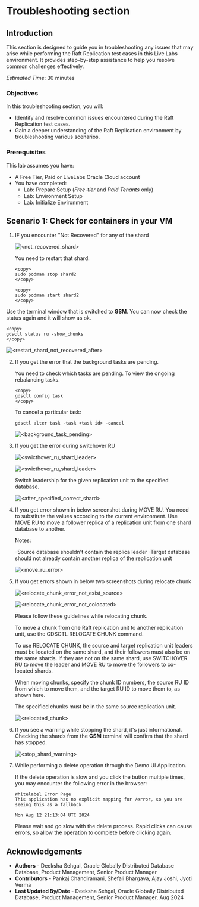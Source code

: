 # Troubleshooting section

## Introduction   
This section is designed to guide you in troubleshooting any issues that may arise while performing the Raft Replication test cases in this Live Labs environment. It provides step-by-step assistance to help you resolve common challenges effectively.

*Estimated Time*:  30 minutes


### Objectives
In this troubleshooting section, you will:
* Identify and resolve common issues encountered during the Raft Replication test cases.
* Gain a deeper understanding of the Raft Replication environment by troubleshooting various scenarios.

### Prerequisites
This lab assumes you have:
- A Free Tier, Paid or LiveLabs Oracle Cloud account
- You have completed:
    - Lab: Prepare Setup (*Free-tier* and *Paid Tenants* only)
    - Lab: Environment Setup
    - Lab: Initialize Environment

## Scenario 1: Check for containers in your VM

1. IF you encounter "Not Recovered" for any of the shard

    ![<not_recovered_shard>](./images/not-recovered-shard.png " ")

   You need to restart that shard.

   ```
   <copy>
   sudo podman stop shard2
   </copy>
   ```

   ```
   <copy>
   sudo podman start shard2
   </copy>
   ```

 Use the terminal window that is switched to **GSM**. You can now check the status again and it will show as ok.

   ```
   <copy>
   gdsctl status ru -show_chunks
   </copy>
   ```

   ![<restart_shard_not_recovered_after>](./images/restart-shard-not-recovered-after.png " ")


2. If you get the error that the background tasks are pending. 

   You need to check which tasks are pending.
To view the ongoing rebalancing tasks.

   ```
   <copy>
   gdsctl config task
   </copy>
   ```

   To cancel a particular task:

    ```
   gdsctl alter task -task <task id> -cancel
   ```

   ![<background_task_pending>](./images/troubleshooting-bckground-task-pending.png " ")


3. If you get the error during switchover RU


    ![<swicthover_ru_shard_leader>](./images/3-ru-status.png " ")

    ![<swicthover_ru_shard_leader>](./images/3-switchover-ru-shard-is-leader.png " ")

    Switch leadership for the given replication unit to the specified database.

    ![<after_specified_correct_shard>](./images/3-after-specified-correct-shard.png " ")
    

4. If you get error shown in below screenshot during MOVE RU.
   You need to substitute the values according to the current environment. 
   Use MOVE RU to move a follower replica of a replication unit from one shard database to another. 
   
   Notes:

   -Source database shouldn't contain the replica leader
   -Target database should not already contain another replica of the replication unit


    ![<move_ru_error>](./images/4-move-ru-error.png " ")


5. If you get errors shown in below two screenshots during relocate chunk


    ![<relocate_chunk_error_not_exist_source>](./images/5-relocate-chunk-error-not-exist-source.png " ")



    ![<relocate_chunk_error_not_colocated>](./images/5-relocate-chunk-ru-not-colocated.png " ")

    Please follow these guidelines while relocating chunk.

    To move a chunk from one Raft replication unit to another replication unit, use the GDSCTL RELOCATE CHUNK command.

    To use RELOCATE CHUNK, the source and target replication unit leaders must be located on the same shard, and their followers must also be on the same shards. If they are not on the same shard, use SWITCHOVER RU to move the leader and MOVE RU to move the followers to co-located shards.

    When moving chunks, specify the chunk ID numbers, the source RU ID from which to move them, and the target RU ID to move them to, as shown here.

    The specified chunks must be in the same source replication unit.


    ![<relocated_chunk>](./images/5-relocated-chunk.png " ") 


6. If you see a warning while stopping the shard, it's just informational. Checking the shards from the **GSM** terminal will confirm that the shard has stopped.

    ![<stop_shard_warning>](./images/6-stop-shard-warning.png " ")


7. While performing a delete operation through the Demo UI Application.

   If the delete operation is slow and you click the button multiple times, you may encounter the following error in the browser:

   ```
   Whitelabel Error Page
   This application has no explicit mapping for /error, so you are seeing this as a fallback.

   Mon Aug 12 21:13:04 UTC 2024
   ```

   Please wait and go slow with the delete process. Rapid clicks can cause errors, so allow the operation to complete before clicking again.


## Acknowledgements
* **Authors** - Deeksha Sehgal, Oracle Globally Distributed Database Database, Product Management, Senior Product Manager
* **Contributors** - Pankaj Chandiramani, Shefali Bhargava, Ajay Joshi, Jyoti Verma
* **Last Updated By/Date** - Deeksha Sehgal, Oracle Globally Distributed Database, Product Management, Senior Product Manager, Aug 2024